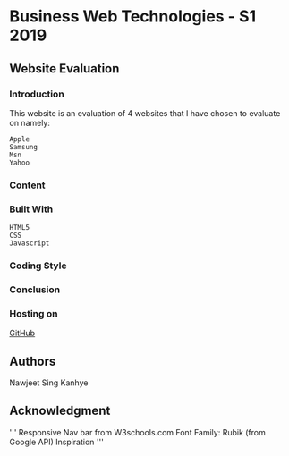 # Business Web Technologies - S1 2019

## Website Evaluation

### Introduction

This website is an evaluation of 4 websites that I have chosen to evaluate on namely:

```
Apple
Samsung
Msn
Yahoo
```

### Content

### Built With

```
HTML5
CSS
Javascript
```

### Coding Style



### Conclusion



### Hosting on

[GitHub](https://github.com)

## Authors

Nawjeet Sing Kanhye

## Acknowledgment

'''
Responsive Nav bar from W3schools.com
Font Family: Rubik (from Google API)
Inspiration
'''